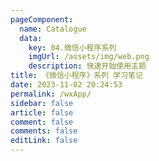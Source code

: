 ```yaml
---
pageComponent:
  name: Catalogue
  data:
    key: 04.微信小程序系列
    imgUrl: /assets/img/web.png
    description: 快速开始使用主题
title: 《微信小程序》系列 学习笔记
date: 2023-11-02 20:24:53
permalink: /wxApp/
sidebar: false
article: false
comment: false
comments: false
editLink: false
---
```

